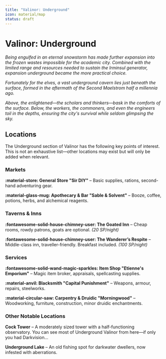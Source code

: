 ```yaml
---
title: "Valinor: Underground"
icon: material/map
status: draft
---
```


# Valinor: Underground

*Being engulfed in an eternal snowstorm has made further expansion into the frozen wastes impossible for the academic city. Combined with the limited range and resources needed to sustain the Irminsul generator, expansion underground became the more practical choice.*  

*Fortunately for the elves, a vast underground cavern lies just beneath the surface, formed in the aftermath of the Second Maelstrom half a millennia ago.*  

*Above, the enlightened—the scholars and thinkers—bask in the comforts of the surface. Below, the workers, the commoners, and even the engineers toil in the depths, ensuring the city's survival while seldom glimpsing the sky.*  

## Locations

The Underground section of Valinor has the following key points of interest. This is not an exhaustive list—other locations may exist but will only be added when relevant.

### Markets

**:material-store: General Store "Sir DIY"** – Basic supplies, rations, second-hand adventuring gear.  

**:material-glass-mug: Apothecary & Bar "Sable & Solvent"** – Booze, coffee, potions, herbs, and alchemical reagents.  

### Taverns & Inns

**:fontawesome-solid-house-chimney-user: The Goated Inn** – Cheap rooms, rowdy patrons, goats are optional. *(20 SP/night)*  
 
**:fontawesome-solid-house-chimney-user: The Wanderer’s Respite** – Middle-class inn, traveller-friendly. Breakfast included. *(100 SP/night)*  

### Services

**:fontawesome-solid-wand-magic-sparkles: Item Shop "Etienne's Emporium"** – Magic item broker, appraisals, spellcasting supplies.  

**:material-anvil: Blacksmith "Capital Punishment"** – Weapons, armour, repairs, steelworks.  

**:material-circular-saw: Carpentry & Druidic "Morningwood"** – Woodworking, furniture, construction, minor druidic enchantments.  

### Other Notable Locations

<!---

#### Bannockburn's Initiative Inc. Safehouse

A heavily fortified bunker concealed beneath the guise of a decrepit building. This covert branch office serves as a crucial hub for the corporation, stocked with essential supplies—food, medicine, and clothing—alongside weapons and specialised equipment.

--->

**Cock Tower** – A moderately sized tower with a half-functioning observatory. You can see most of Underground Valinor from here—if only you had Darkvision...  

**Underground Lake** – An old fishing spot for darkwater dwellers, now infested with aberrations.  

